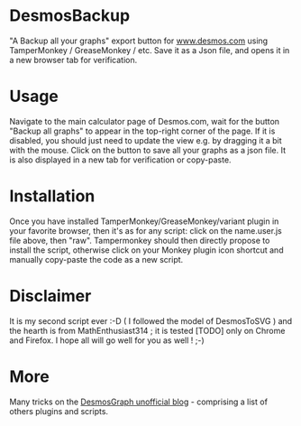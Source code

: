 
# DesmosBackup
"A Backup all your graphs" export button for www.desmos.com using TamperMonkey / GreaseMonkey / etc.
Save it as a Json file, and opens it in a new browser tab for verification.


# Usage
Navigate to the main calculator page of Desmos.com, wait for the button "Backup all graphs" to appear in the top-right corner of the page. If it is disabled, you should just need to update the view e.g. by dragging it a bit with the mouse. Click on the button to save all your graphs as a json file. It is also displayed in a new tab for verification or copy-paste.

# Installation
Once you have installed TamperMonkey/GreaseMonkey/variant plugin in your favorite browser, then it's as for any script: click on the name.user.js file above, then "raw". Tampermonkey should then directly propose to install the script, otherwise click on your Monkey plugin icon shortcut and manually copy-paste the code as a new script.

# Disclaimer
It is my second script ever :-D ( I followed the model of DesmosToSVG ) and the hearth is from MathEnthusiast314 ; it is tested [TODO] only on Chrome and Firefox.  I hope all will go well for you as well ! ;-)

# More
Many tricks on the [DesmosGraph unofficial blog](https://desmosgraphunofficial.wordpress.com/) - comprising a list of others plugins and scripts.
